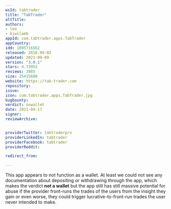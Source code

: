 ```yaml
---
wsId: tabtrader
title: "TabTrader"
altTitle: 
authors:
- leo
- kiwilamb
appId: com.tabtrader.apps.TabTrader
appCountry: 
idd: 1095716562
released: 2016-09-02
updated: 2021-09-09
version: "3.0.1"
stars: 4.73952
reviews: 3985
size: 25415680
website: https://tab-trader.com
repository: 
issue: 
icon: com.tabtrader.apps.TabTrader.jpg
bugbounty: 
verdict: nowallet
date: 2021-04-17
signer: 
reviewArchive:


providerTwitter: tabtraderpro
providerLinkedIn: tabtrader
providerFacebook: tabtrader
providerReddit: 

redirect_from:

---
```


This app appears to not function as a wallet. At least we could not see any
documentation about depositing or withdrawing through the app, which makes the
verdict **not a wallet** but the app still has still massive potential for abuse
if the provider front-runs the trades of the users from the insight they gain or
even worse, they could trigger lucrative-to-front-run trades the user never
intended to make.
